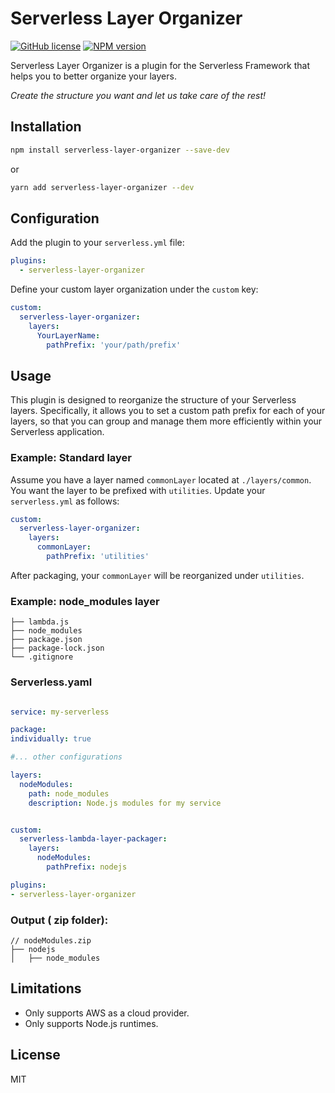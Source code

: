# Serverless Layer Organizer

[![GitHub license](https://img.shields.io/github/license/iwaduarte/cross-post)](./LICENSE) [![NPM version](https://img.shields.io/npm/v/serverless-layer-organizer)](https://www.npmjs.com/package/serverless-layer-organizer)

Serverless Layer Organizer is a plugin for the Serverless Framework that helps you to better organize your layers.  

_Create the structure you want and let us take care of the rest!_

## Installation

```bash
npm install serverless-layer-organizer --save-dev
```
or
```bash
yarn add serverless-layer-organizer --dev
```

## Configuration

Add the plugin to your `serverless.yml` file:

```yaml
plugins:
  - serverless-layer-organizer
```

Define your custom layer organization under the `custom` key:

```yaml
custom:
  serverless-layer-organizer:
    layers:
      YourLayerName:
        pathPrefix: 'your/path/prefix'
```

## Usage

This plugin is designed to reorganize the structure of your Serverless layers. Specifically, it allows you to set a custom path prefix for each of your layers, so that you can group and manage them more efficiently within your Serverless application.

### Example: Standard layer

Assume you have a layer named `commonLayer` located at `./layers/common`. You want the layer to be prefixed with `utilities`. Update your `serverless.yml` as follows:

```yaml
custom:
  serverless-layer-organizer:
    layers:
      commonLayer:
        pathPrefix: 'utilities'
```

After packaging, your `commonLayer` will be reorganized under `utilities`.


### Example: node_modules layer
```
├── lambda.js
├── node_modules
├── package.json
├── package-lock.json
└── .gitignore
```

### Serverless.yaml

```yaml

service: my-serverless

package:
individually: true

#... other configurations

layers:
  nodeModules:
    path: node_modules
    description: Node.js modules for my service


custom:
  serverless-lambda-layer-packager:
    layers:
      nodeModules:
        pathPrefix: nodejs

plugins:
- serverless-layer-organizer
```

### Output ( zip folder):
```
// nodeModules.zip
├── nodejs
│   ├── node_modules

```

## Limitations

- Only supports AWS as a cloud provider.
- Only supports Node.js runtimes.


## License

MIT


### 